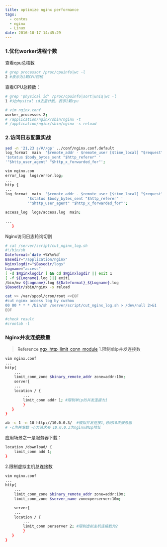 ```yaml
---
title: optimize nginx performance
tags: 
  - centos
  - nginx
  - Linux
date: 2016-10-17 14:45:29
---
```


### 1.优化worker进程个数 ###
查看cpu总核数
```sh
# grep processor /proc/cpuinfo|wc -l
2 #表示为1颗CPU四核
```
查看CPU总颗数：
```sh
# grep 'physical id' /proc/cpuinfo|sort|uniq|wc -l
1 #对physical id去重计数，表示1颗cpu
```

```sh
# vim nginx.conf
worker_processes 2;
# /application/nginx/sbin/nginx -t
# /application/nginx/sbin/nginx -s reload
```

### 2.访问日志配置实战 ###
```sh
sed -n '21,23 s/#//gp' ../conf/nginx.conf.default
log_format  main  '$remote_addr - $remote_user [$time_local] "$request" '
'$status $body_bytes_sent "$http_referer" '
'"$http_user_agent" "$http_x_forwarded_for"';

vim nginx.con
error_log  logs/error.log;
...
http {
...
log_format  main  '$remote_addr - $remote_user [$time_local] "$request" '
		  '$status $body_bytes_sent "$http_referer" '
		  '"$http_user_agent" "$http_x_forwarded_for"';

access_log  logs/access.log  main;
   
...
   }
```
Nginx访问日志轮询切割
```sh
# cat /server/script/cut_nginx_log.sh
#!/bin/sh
Dateformat=`date +%Y%m%d`
Basedir="/application/nginx"
Nginxlogdir="$Basedir/logs"
Logname="access"
[ -d $Nginxlogdir ] && cd $Nginxlogdir || exit 1
[ -f ${Logname}.log ]|| exit1
/bin/mv ${Logname}.log ${Dateformat}_${Logname}.log
$Basedir/sbin/nginx -s reload

cat >> /var/spool/cron/root <<EOF
#cut nginx access log by cwzhou
00 00 * * * /bin/sh /server/script/cut_nginx_log.sh > /dev/null 2>&1
EOF

#check result
#crontab -l
```
### Nginx并发连接数量 ###
> Reference [ngx_http_limit_conn_module](http://nginx.org/en/docs/http/ngx_http_limit_conn_module.html)
1.限制单ip并发连接数
```sh
vim nginx.conf
...
http{
    ...
    limit_conn_zone $binary_remote_addr zone=addr:10m;
    server{
	...
	location / {
		...
		limit_conn addr 1; #限制单ip的并发连接为1
        }
   }
}
```
```sh
ab -c 1 -n 10 http://10.0.0.3/  #模拟并发连接1,访问10次服务器
# -c为并发数 -n为请求书 10.0.0.3为nginx的Ip地址
```
应用场景之一是服务器下载：
```sh
location /download/ {
	limit_conn add 1;
}
```

2.限制虚拟主机总连接数
```sh
vim nginx.conf
...
http{
    ...
    limit_conn_zone $binary_remote_addr zone=addr:10m;
    limit_conn_zone $server_name zone=perserver:10m;

    server{
	...
	location / {
		...
		limit_conn perserver 2; #限制虚拟主机连接数为2
        }
   }
}
```


